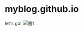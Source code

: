 # myblog.github.io
let's go!
![图1](https://github.com/biu801/biu801.github.io/assets/149318207/645514fd-9512-4d23-9c0b-a04aa1ab9dc4)
